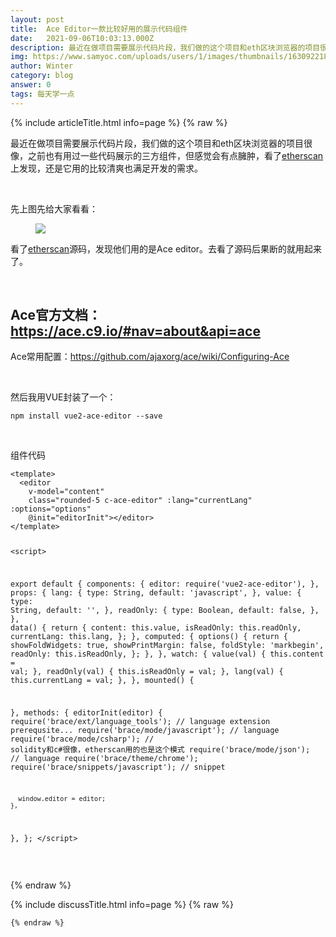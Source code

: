 ```yaml
---
layout: post
title:  Ace Editor一款比较好用的展示代码组件
date:   2021-09-06T10:03:13.000Z
description: 最近在做项目需要展示代码片段，我们做的这个项目和eth区块浏览器的项目很像，之前也有用过一些代码展示的三方组件，但感觉会有点臃肿，看了etherscan上发现，...
img: https://www.samyoc.com/uploads/users/1/images/thumbnails/1630922187403.png
author: Winter
category: blog
answer: 0
tags: 每天学一点
---
```

<div class="article-root">
  <div class="article">
    {% include articleTitle.html info=page %}
    {% raw %}
    <div class="article-content"><p>最近在做项目需要展示代码片段，我们做的这个项目和eth区块浏览器的项目很像，之前也有用过一些代码展示的三方组件，但感觉会有点臃肿，看了<a href="https://etherscan.io/">etherscan</a>上发现，还是它用的比较清爽也满足开发的需求。</p><p>&nbsp;</p><p>先上图先给大家看看：</p><figure class="image"><img src="https://www.samyoc.com/uploads/users/1/images/1630922187403.png"></figure><p>看了<a href="https://etherscan.io/">etherscan</a>源码，发现他们用的是Ace editor。去看了源码后果断的就用起来了。</p><p>&nbsp;</p><h2>Ace官方文档：<a href="https://ace.c9.io/#nav=about&amp;api=ace">https://ace.c9.io/#nav=about&amp;api=ace</a></h2><p>Ace常用配置：<a href="https://github.com/ajaxorg/ace/wiki/Configuring-Ace">https://github.com/ajaxorg/ace/wiki/Configuring-Ace</a></p><p>&nbsp;</p><p>然后我用VUE封装了一个：</p><pre><code class="language-plaintext">npm install vue2-ace-editor --save</code></pre><p>&nbsp;</p><p>组件代码</p><pre><code class="language-plaintext">&lt;template&gt;
  &lt;editor
    v-model="content"
    class="rounded-5 c-ace-editor" :lang="currentLang" :options="options"
    @init="editorInit"&gt;&lt;/editor&gt;
&lt;/template&gt;

&lt;script&gt;

export default {
  components: {
    editor: require('vue2-ace-editor'),
  },
  props: {
    lang: {
      type: String,
      default: 'javascript',
    },
    value: {
      type: String,
      default: '',
    },
    readOnly: {
      type: Boolean,
      default: false,
    },
  },
  data() {
    return {
      content: this.value,
      isReadOnly: this.readOnly,
      currentLang: this.lang,
    };
  },
  computed: {
    options() {
      return {
        showFoldWidgets: true,
        showPrintMargin: false,
        foldStyle: 'markbegin',
        readOnly: this.isReadOnly,
      };
    },
  },
  watch: {
    value(val) {
      this.content = val;
    },
    readOnly(val) {
      this.isReadOnly = val;
    },
    lang(val) {
      this.currentLang = val;
    },
  },
  mounted() {

  },
  methods: {
    editorInit(editor) {
      require('brace/ext/language_tools'); // language extension prerequsite...
      require('brace/mode/javascript'); // language
      require('brace/mode/csharp'); // solidity和c#很像，etherscan用的也是这个模式
      require('brace/mode/json'); // language
      require('brace/theme/chrome');
      require('brace/snippets/javascript'); // snippet

      window.editor = editor;
    },
  },
};
&lt;/script&gt;</code></pre><p>&nbsp;</p></div>
    {% endraw %}
  </div>

  <div class="discuss-wrapper">
    {% include discussTitle.html info=page %}
    {% raw %}
    
    {% endraw %}
  </div>
<div>
